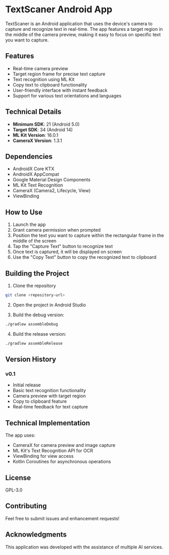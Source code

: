 # TextScaner Android App

TextScaner is an Android application that uses the device's camera to capture and recognize text in real-time. The app features a target region in the middle of the camera preview, making it easy to focus on specific text you want to capture.

## Features

- Real-time camera preview
- Target region frame for precise text capture
- Text recognition using ML Kit
- Copy text to clipboard functionality
- User-friendly interface with instant feedback
- Support for various text orientations and languages

## Technical Details

- **Minimum SDK**: 21 (Android 5.0)
- **Target SDK**: 34 (Android 14)
- **ML Kit Version**: 16.0.1
- **CameraX Version**: 1.3.1

## Dependencies

- AndroidX Core KTX
- AndroidX AppCompat
- Google Material Design Components
- ML Kit Text Recognition
- CameraX (Camera2, Lifecycle, View)
- ViewBinding

## How to Use

1. Launch the app
2. Grant camera permission when prompted
3. Position the text you want to capture within the rectangular frame in the middle of the screen
4. Tap the "Capture Text" button to recognize text
5. Once text is captured, it will be displayed on screen
6. Use the "Copy Text" button to copy the recognized text to clipboard

## Building the Project

1. Clone the repository
```bash
git clone <repository-url>
```

2. Open the project in Android Studio

3. Build the debug version:
```bash
./gradlew assembleDebug
```

4. Build the release version:
```bash
./gradlew assembleRelease
```

## Version History

### v0.1
- Initial release
- Basic text recognition functionality
- Camera preview with target region
- Copy to clipboard feature
- Real-time feedback for text capture

## Technical Implementation

The app uses:
- CameraX for camera preview and image capture
- ML Kit's Text Recognition API for OCR
- ViewBinding for view access
- Kotlin Coroutines for asynchronous operations

## License

GPL-3.0

## Contributing

Feel free to submit issues and enhancement requests!

## Acknowledgments

This application was developed with the assistance of multiple AI services.
